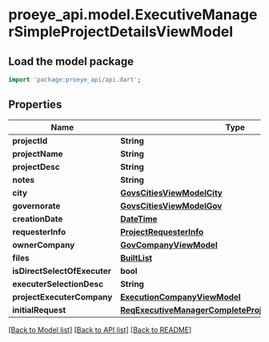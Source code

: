 # proeye_api.model.ExecutiveManagerSimpleProjectDetailsViewModel

## Load the model package
```dart
import 'package:proeye_api/api.dart';
```

## Properties
Name | Type | Description | Notes
------------ | ------------- | ------------- | -------------
**projectId** | **String** |  | [optional] 
**projectName** | **String** |  | [optional] 
**projectDesc** | **String** |  | [optional] 
**notes** | **String** |  | [optional] 
**city** | [**GovsCitiesViewModelCity**](GovsCitiesViewModelCity.md) |  | [optional] 
**governorate** | [**GovsCitiesViewModelGov**](GovsCitiesViewModelGov.md) |  | [optional] 
**creationDate** | [**DateTime**](DateTime.md) |  | [optional] 
**requesterInfo** | [**ProjectRequesterInfo**](ProjectRequesterInfo.md) |  | [optional] 
**ownerCompany** | [**GovCompanyViewModel**](GovCompanyViewModel.md) |  | [optional] 
**files** | [**BuiltList<AppFileViewModel>**](AppFileViewModel.md) |  | [optional] 
**isDirectSelectOfExecuter** | **bool** |  | [optional] 
**executerSelectionDesc** | **String** |  | [optional] 
**projectExecuterCompany** | [**ExecutionCompanyViewModel**](ExecutionCompanyViewModel.md) |  | [optional] 
**initialRequest** | [**ReqExecutiveManagerCompleteProjectRequestViewModel**](ReqExecutiveManagerCompleteProjectRequestViewModel.md) |  | [optional] 

[[Back to Model list]](../README.md#documentation-for-models) [[Back to API list]](../README.md#documentation-for-api-endpoints) [[Back to README]](../README.md)


